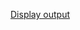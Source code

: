 [Display output](https://raw.githubusercontent.com/Heethashreesathish/Java-Programs/main/Tabbed_Pan/5d_ColorTabbedPaneCMY_extends_JFrame.png)

